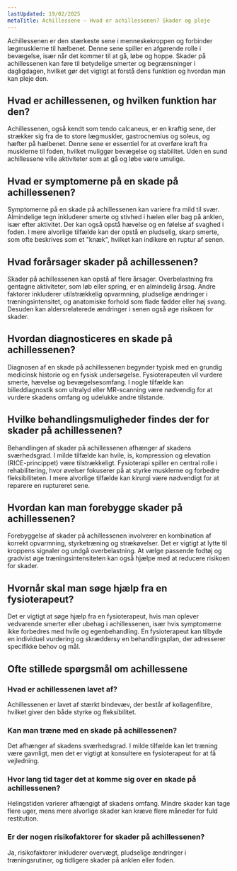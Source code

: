 ```yaml
---
lastUpdated: 19/02/2025
metaTitle: Achillessene – Hvad er achillessenen? Skader og pleje
---
```


Achillessenen er den stærkeste sene i menneskekroppen og forbinder lægmusklerne til hælbenet. Denne sene spiller en afgørende rolle i bevægelse, især når det kommer til at gå, løbe og hoppe. Skader på achillessenen kan føre til betydelige smerter og begrænsninger i dagligdagen, hvilket gør det vigtigt at forstå dens funktion og hvordan man kan pleje den.

## Hvad er achillessenen, og hvilken funktion har den?

Achillessenen, også kendt som tendo calcaneus, er en kraftig sene, der strækker sig fra de to store lægmuskler, gastrocnemius og soleus, og hæfter på hælbenet. Denne sene er essentiel for at overføre kraft fra musklerne til foden, hvilket muliggør bevægelse og stabilitet. Uden en sund achillessene ville aktiviteter som at gå og løbe være umulige.

## Hvad er symptomerne på en skade på achillessenen?

Symptomerne på en skade på achillessenen kan variere fra mild til svær. Almindelige tegn inkluderer smerte og stivhed i hælen eller bag på anklen, især efter aktivitet. Der kan også opstå hævelse og en følelse af svaghed i foden. I mere alvorlige tilfælde kan der opstå en pludselig, skarp smerte, som ofte beskrives som et "knæk", hvilket kan indikere en ruptur af senen.

## Hvad forårsager skader på achillessenen?

Skader på achillessenen kan opstå af flere årsager. Overbelastning fra gentagne aktiviteter, som løb eller spring, er en almindelig årsag. Andre faktorer inkluderer utilstrækkelig opvarmning, pludselige ændringer i træningsintensitet, og anatomiske forhold som flade fødder eller høj svang. Desuden kan aldersrelaterede ændringer i senen også øge risikoen for skader.

## Hvordan diagnosticeres en skade på achillessenen?

Diagnosen af en skade på achillessenen begynder typisk med en grundig medicinsk historie og en fysisk undersøgelse. Fysioterapeuten vil vurdere smerte, hævelse og bevægelsesomfang. I nogle tilfælde kan billeddiagnostik som ultralyd eller MR-scanning være nødvendig for at vurdere skadens omfang og udelukke andre tilstande.

## Hvilke behandlingsmuligheder findes der for skader på achillessenen?

Behandlingen af skader på achillessenen afhænger af skadens sværhedsgrad. I milde tilfælde kan hvile, is, kompression og elevation (RICE-princippet) være tilstrækkeligt. Fysioterapi spiller en central rolle i rehabilitering, hvor øvelser fokuserer på at styrke musklerne og forbedre fleksibiliteten. I mere alvorlige tilfælde kan kirurgi være nødvendigt for at reparere en ruptureret sene.

## Hvordan kan man forebygge skader på achillessenen?

Forebyggelse af skader på achillessenen involverer en kombination af korrekt opvarmning, styrketræning og strækøvelser. Det er vigtigt at lytte til kroppens signaler og undgå overbelastning. At vælge passende fodtøj og gradvist øge træningsintensiteten kan også hjælpe med at reducere risikoen for skader.

## Hvornår skal man søge hjælp fra en fysioterapeut?

Det er vigtigt at søge hjælp fra en fysioterapeut, hvis man oplever vedvarende smerter eller ubehag i achillessenen, især hvis symptomerne ikke forbedres med hvile og egenbehandling. En fysioterapeut kan tilbyde en individuel vurdering og skræddersy en behandlingsplan, der adresserer specifikke behov og mål.

## Ofte stillede spørgsmål om achillessene

### Hvad er achillessenen lavet af?

Achillessenen er lavet af stærkt bindevæv, der består af kollagenfibre, hvilket giver den både styrke og fleksibilitet.

### Kan man træne med en skade på achillessenen?

Det afhænger af skadens sværhedsgrad. I milde tilfælde kan let træning være gavnligt, men det er vigtigt at konsultere en fysioterapeut for at få vejledning.

### Hvor lang tid tager det at komme sig over en skade på achillessenen?

Helingstiden varierer afhængigt af skadens omfang. Mindre skader kan tage flere uger, mens mere alvorlige skader kan kræve flere måneder for fuld restitution.

### Er der nogen risikofaktorer for skader på achillessenen?

Ja, risikofaktorer inkluderer overvægt, pludselige ændringer i træningsrutiner, og tidligere skader på anklen eller foden.
